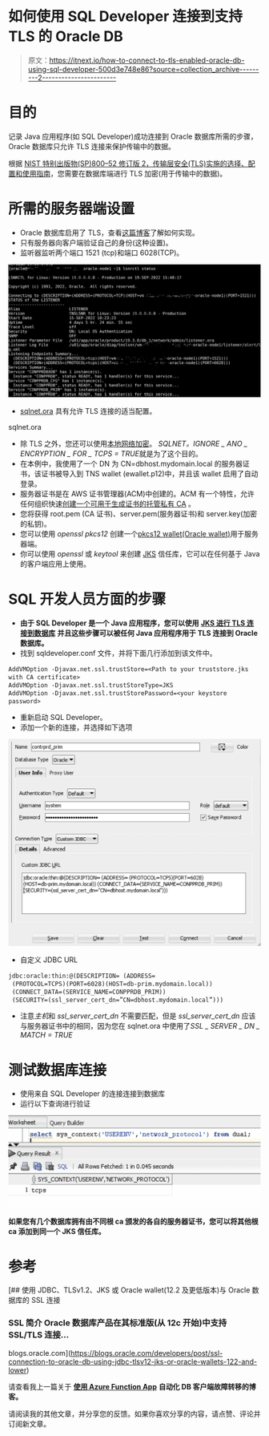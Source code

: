 # 如何使用 SQL Developer 连接到支持 TLS 的 Oracle DB

> 原文：<https://itnext.io/how-to-connect-to-tls-enabled-oracle-db-using-sql-developer-500d3e748e86?source=collection_archive---------2----------------------->

# 目的

记录 Java 应用程序(如 SQL Developer)成功连接到 Oracle 数据库所需的步骤，Oracle 数据库只允许 TLS 连接来保护传输中的数据。

根据 [NIST 特别出版物(SP)800–52 修订版 2，传输层安全(TLS)实施的选择、配置和使用指南](https://csrc.nist.gov/publications/detail/sp/800-52/rev-2/final)，您需要在数据库端进行 TLS 加密(用于传输中的数据)。

# 所需的服务器端设置

*   Oracle 数据库启用了 TLS，查看[这篇博客](https://oracle-base.com/articles/misc/configure-tcpip-with-ssl-and-tls-for-database-connections)了解如何实现。
*   只有服务器向客户端验证自己的身份(这种设置)。
*   监听器监听两个端口 1521 (tcp)和端口 6028(TCP)。

![](img/fb34962a0376e77eed257a0120006da4.png)

*   [sqlnet.ora](https://docs.oracle.com/cd/E11882_01/network.112/e10835/sqlnet.htm#i479724) 具有允许 TLS 连接的适当配置。

sqlnet.ora

*   除 TLS 之外，您还可以使用[本地网络加密](https://docs.oracle.com/en/database/oracle/oracle-database/19/dbseg/configuring-network-data-encryption-and-integrity.html)。 *SQLNET。IGNORE _ ANO _ ENCRYPTION _ FOR _ TCPS = TRUE*就是为了这个目的。
*   在本例中，我使用了一个 DN 为 CN=dbhost.mydomain.local 的服务器证书，该证书被导入到 TNS wallet (ewallet.p12)中，并且该 wallet 启用了自动登录。
*   服务器证书是在 AWS 证书管理器(ACM)中创建的。ACM 有一个特性，允许任何组织快速[创建一个可用于生成证书的托管私有 CA](https://docs.aws.amazon.com/acm-pca/latest/userguide/create-CA.html) 。
*   您将获得 root.pem (CA 证书)、server.pem(服务器证书)和 server.key(加密的私钥)。
*   您可以使用 *openssl pkcs12* 创建一个[pkcs12 wallet(Oracle wallet)](https://docs.oracle.com/cd/E92519_02/pt856pbr3/eng/pt/tsvt/task_SettingUpOracleWalletUsingOpenSSL.html?pli=ul_d96e224_tsvt)用于服务器端。
*   你可以使用 *openssl* 或 *keytool* 来创建 [JKS](https://docs.oracle.com/cd/E19509-01/820-3503/ggfen/index.html) 信任库，它可以在任何基于 Java 的客户端应用上使用。

# SQL 开发人员方面的步骤

*   **由于 SQL Developer 是一个 Java 应用程序，您可以使用** [**JKS 进行 TLS 连接到数据库**](https://blogs.oracle.com/developers/post/ssl-connection-to-oracle-db-using-jdbc-tlsv12-jks-or-oracle-wallets-122-and-lower#JKS) **并且这些步骤可以被任何 Java 应用程序用于 TLS 连接到 Oracle 数据库。**
*   找到 sqldeveloper.conf 文件，并将下面几行添加到该文件中。

```
AddVMOption -Djavax.net.ssl.trustStore=<Path to your truststore.jks with CA certificate>
AddVMOption -Djavax.net.ssl.trustStoreType=JKS
AddVMOption -Djavax.net.ssl.trustStorePassword=<your keystore password>
```

*   重新启动 SQL Developer。
*   添加一个新的连接，并选择如下选项

![](img/a3f1aaded1c8a98e6a39848054d83934.png)

*   自定义 JDBC URL

```
jdbc:oracle:thin:@(DESCRIPTION= (ADDRESS=
 (PROTOCOL=TCPS)(PORT=6028)(HOST=db-prim.mydomain.local))
 (CONNECT_DATA=(SERVICE_NAME=CONPPRDB_PRIM))
 (SECURITY=(ssl_server_cert_dn=”CN=dbhost.mydomain.local”)))
```

*   注意*主机*和 *ssl_server_cert_dn* 不需要匹配，但是 *ssl_server_cert_dn* 应该与服务器证书中的相同，因为您在 sqlnet.ora 中使用了*SSL _ SERVER _ DN _ MATCH = TRUE*

# 测试数据库连接

*   使用来自 SQL Developer 的连接连接到数据库
*   运行以下查询进行验证

![](img/cb74434c7f376681475d3192604f8e3f.png)

**如果您有几个数据库拥有由不同根 ca 颁发的各自的服务器证书，您可以将其他根 ca 添加到同一个 JKS 信任库。**

# 参考

[](https://blogs.oracle.com/developers/post/ssl-connection-to-oracle-db-using-jdbc-tlsv12-jks-or-oracle-wallets-122-and-lower) [## 使用 JDBC、TLSv1.2、JKS 或 Oracle wallet(12.2 及更低版本)与 Oracle 数据库的 SSL 连接

### SSL 简介 Oracle 数据库产品在其标准版(从 12c 开始)中支持 SSL/TLS 连接…

blogs.oracle.com](https://blogs.oracle.com/developers/post/ssl-connection-to-oracle-db-using-jdbc-tlsv12-jks-or-oracle-wallets-122-and-lower) 

请查看我上一篇关于 [**使用 Azure Function App**](/automating-db-client-failover-using-azure-function-app-6ed375ab5666) **自动化 DB 客户端故障转移的博客。**

请阅读我的其他文章，并分享您的反馈。如果你喜欢分享的内容，请点赞、评论并订阅新文章。